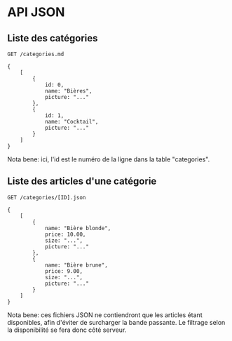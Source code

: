 API JSON
========

Liste des catégories
--------------------

`GET /categories.md`

```
{
	[
		{
			id: 0,
			name: "Bières",
			picture: "..."
		},
		{
			id: 1,
			name: "Cocktail",
			picture: "..."
		}
	]
}
```

Nota bene: ici, l'id est le numéro de la ligne dans la table "categories".


Liste des articles d'une catégorie
----------------------------------

`GET /categories/[ID].json`

```
{
	[
		{
			name: "Bière blonde",
			price: 10.00,
			size: "...",
			picture: "..."
		},
		{
			name: "Bière brune",
			price: 9.00,
			size: "...",
			picture: "..."
		}
	]
}
```

Nota bene: ces fichiers JSON ne contiendront que les articles étant disponibles, afin d'éviter de surcharger la bande passante. Le filtrage selon la disponibilité se fera donc côté serveur.




